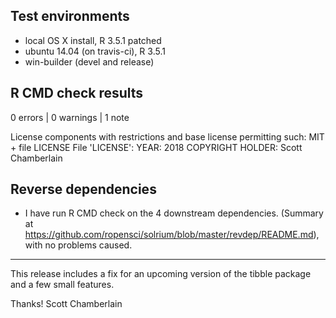 ## Test environments

* local OS X install, R 3.5.1 patched
* ubuntu 14.04 (on travis-ci), R 3.5.1
* win-builder (devel and release)

## R CMD check results

0 errors | 0 warnings | 1 note

   License components with restrictions and base license permitting such:
     MIT + file LICENSE
   File 'LICENSE':
     YEAR: 2018
     COPYRIGHT HOLDER: Scott Chamberlain

## Reverse dependencies

* I have run R CMD check on the 4 downstream dependencies.
  (Summary at <https://github.com/ropensci/solrium/blob/master/revdep/README.md>), with no problems caused.

-----

This release includes a fix for an upcoming version of the tibble package and a few small features.

Thanks!
Scott Chamberlain
